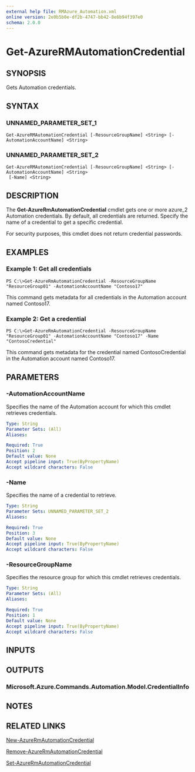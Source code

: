 ```yaml
---
external help file: RMAzure_Automation.xml
online version: 2e0b5b0e-df2b-4747-bb42-8e6b94f397e0
schema: 2.0.0
---
```


# Get-AzureRMAutomationCredential
## SYNOPSIS
Gets Automation credentials.

## SYNTAX

### UNNAMED_PARAMETER_SET_1
```
Get-AzureRMAutomationCredential [-ResourceGroupName] <String> [-AutomationAccountName] <String>
```

### UNNAMED_PARAMETER_SET_2
```
Get-AzureRMAutomationCredential [-ResourceGroupName] <String> [-AutomationAccountName] <String>
 [-Name] <String>
```

## DESCRIPTION
The **Get-AzureRmAutomationCredential** cmdlet gets one or more azure_2 Automation credentials.
By default, all credentials are returned.
Specify the name of a credential to get a specific credential.

For security purposes, this cmdlet does not return credential passwords.

## EXAMPLES

### Example 1: Get all credentials
```
PS C:\>Get-AzureRmAutomationCredential -ResourceGroupName "ResourceGroup01" -AutomationAccountName "Contoso17"
```

This command gets metadata for all credentials in the Automation account named Contoso17.

### Example 2: Get a credential
```
PS C:\>Get-AzureRmAutomationCredential -ResourceGroupName "ResourceGroup01" -AutomationAccountName "Contoso17" -Name "ContosoCredential"
```

This command gets metadata for the credential named ContosoCredential in the Automation account named Contoso17.

## PARAMETERS

### -AutomationAccountName
Specifies the name of the Automation account for which this cmdlet retrieves credentials.

```yaml
Type: String
Parameter Sets: (All)
Aliases: 

Required: True
Position: 2
Default value: None
Accept pipeline input: True(ByPropertyName)
Accept wildcard characters: False
```

### -Name
Specifies the name of a credential to retrieve.

```yaml
Type: String
Parameter Sets: UNNAMED_PARAMETER_SET_2
Aliases: 

Required: True
Position: 3
Default value: None
Accept pipeline input: True(ByPropertyName)
Accept wildcard characters: False
```

### -ResourceGroupName
Specifies the resource group for which this cmdlet retrieves credentials.

```yaml
Type: String
Parameter Sets: (All)
Aliases: 

Required: True
Position: 1
Default value: None
Accept pipeline input: True(ByPropertyName)
Accept wildcard characters: False
```

## INPUTS

## OUTPUTS

### Microsoft.Azure.Commands.Automation.Model.CredentialInfo

## NOTES

## RELATED LINKS

[New-AzureRmAutomationCredential](2e0b5b0e-df2b-4747-bb42-8e6b94f397e0)

[Remove-AzureRmAutomationCredential](6a171b2b-1fdc-4642-a3d5-495b39fa7cff)

[Set-AzureRmAutomationCredential](f0f039fd-2b0b-4993-8408-471e0f7ad10b)

